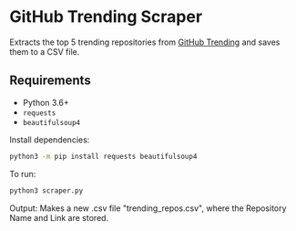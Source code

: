 # GitHub Trending Scraper

Extracts the top 5 trending repositories from [GitHub Trending](https://github.com/trending) and saves them to a CSV file.

## Requirements

- Python 3.6+
- `requests`
- `beautifulsoup4`

Install dependencies:
```bash
python3 -m pip install requests beautifulsoup4
 ```
To run:
```bash
python3 scraper.py
```
Output: Makes a new .csv file "trending_repos.csv", where the Repository Name and Link are stored.





